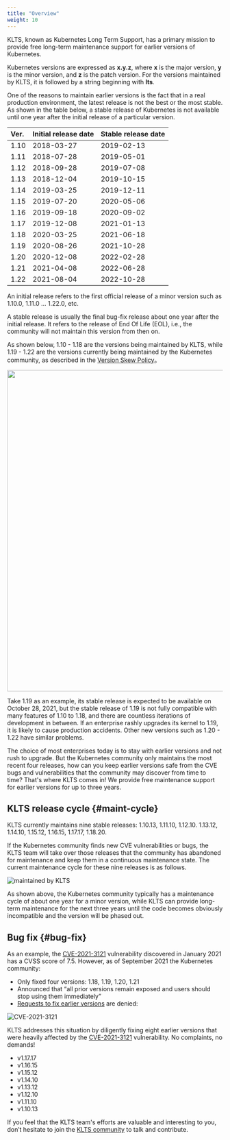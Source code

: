 ```yaml
---
title: "Overview"
weight: 10
---
```

KLTS, known as Kubernetes Long Term Support, has a primary mission to provide free long-term maintenance support for earlier versions of Kubernetes.  

Kubernetes versions are expressed as **x.y.z**, where **x** is the major version, **y** is the minor version, and **z** is the patch version. For the versions maintained by KLTS, it is followed by a string beginning with **lts**.  

 One of the reasons to maintain earlier versions is the fact that in a real production environment, the latest release is not the best or the most stable. As shown in the table below, a stable release of Kubernetes is not available until one year after the initial release of a particular version.


| **Ver.** | **Initial release date** | **Stable release date** |
| :----------- | :--------------- | :------------------- |
| 1.10         | 2018-03-27       | 2019-02-13           |
| 1.11         | 2018-07-28       | 2019-05-01           |
| 1.12         | 2018-09-28       | 2019-07-08           |
| 1.13         | 2018-12-04       | 2019-10-15           |
| 1.14         | 2019-03-25       | 2019-12-11           |
| 1.15         | 2019-07-20       | 2020-05-06           |
| 1.16         | 2019-09-18       | 2020-09-02           |
| 1.17         | 2019-12-08       | 2021-01-13           |
| 1.18         | 2020-03-25       | 2021-06-18           |
| 1.19         | 2020-08-26       | 2021-10-28           |
| 1.20         | 2020-12-08       | 2022-02-28           |
| 1.21         | 2021-04-08       | 2022-06-28           |
| 1.22         | 2021-08-04       | 2022-10-28           |

An initial release refers to the first official release of a minor version such as 1.10.0, 1.11.0 ... 1.22.0, etc.  

A stable release is usually the final bug-fix release about one year after the initial release. It refers to the release of End Of Life (EOL), i.e., the community will not maintain this version from then on.  

As shown below, 1.10 - 1.18 are the versions being maintained by KLTS, while 1.19 - 1.22 are the versions currently being maintained by the Kubernetes community, as described in the [Version Skew Policy](https://kubernetes.io/releases/version-skew-policy/#supported-versions)。

<img src="../klts_job.png" width="750">

Take 1.19 as an example, its stable release is expected to be available on October 28, 2021, but the stable release of 1.19 is not fully compatible with many features of 1.10 to 1.18, and there are countless iterations of development in between. If an enterprise rashly upgrades its kernel to 1.19, it is likely to cause production accidents. Other new versions such as 1.20 - 1.22 have similar problems.  

The choice of most enterprises today is to stay with earlier versions and not rush to upgrade. But the Kubernetes community only maintains the most recent four releases, how can you keep earlier versions safe from the CVE bugs and vulnerabilities that the community may discover from time to time? That's where KLTS comes in! We provide free maintenance support for earlier versions for up to three years.    

## KLTS release cycle {#maint-cycle}
KLTS currently maintains nine stable releases: 1.10.13, 1.11.10, 1.12.10. 1.13.12, 1.14.10, 1.15.12, 1.16.15, 1.17.17, 1.18.20.

If the Kubernetes community finds new CVE vulnerabilities or bugs, the KLTS team will take over those releases that the community has abandoned for maintenance and keep them in a continuous maintenance state. The current maintenance cycle for these nine releases is as follows.

![maintained by KLTS](../whatKLTSdoes.png)

As shown above, the Kubernetes community typically has a maintenance cycle of about one year for a minor version, while KLTS can provide long-term maintenance for the next three years until the code becomes obviously incompatible and the version will be phased out.
## Bug fix {#bug-fix}
As an example, the [CVE-2021-3121](https://www.cvedetails.com/cve/CVE-2021-3121) vulnerability discovered in January 2021 has a CVSS score of 7.5. However, as of September 2021 the Kubernetes community:  

- Only fixed four versions: 1.18, 1.19, 1.20, 1.21
- Announced that “all prior versions remain exposed and users should stop using them immediately”
- [Requests to fix earlier versions](https://github.com/kubernetes/kubernetes/issues/101435) are denied:

![CVE-2021-3121](../cve2021.png)

 KLTS addresses this situation by diligently fixing eight earlier versions that were heavily affected by the [CVE-2021-3121](https://www.cvedetails.com/cve/CVE-2021-3121) vulnerability. No complaints, no demands!

- v1.17.17
- v1.16.15
- v1.15.12
- v1.14.10
- v1.13.12
- v1.12.10
- v1.11.10
- v1.10.13  

 If you feel that the KLTS team's efforts are valuable and interesting to you, don’t hesitate to join the [KLTS community](https://github.com/klts-io) to talk and contribute.
